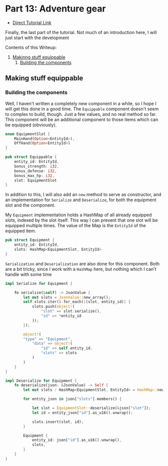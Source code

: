 # Part 13: Adventure gear

- [Direct Tutorial Link](http://rogueliketutorials.com/libtcod/13)


Finally, the last part of the tutorial. Not much of an introduction here, I will just start with the development

Contents of this Writeup:

1. [Makinng stuff equippable](#making-stuff-equippable)
    1. [Building the components](#building-the-components)

## Making stuff equippable

### Building the components

Well, I haven't written a completely new component in a while, so I hope I will get this done in a good time. The 
`Equippable` component doesn't seem to complex to build, though. Just a few values, and no real method so far. This
component will be an additional component to those items which can be equipped (obviously).

```rust
enum EquipmentSlot {
    MainHand(Option<EntityId>),
    OffHand(Option<EntityId>)
}

pub struct Equippable {
    entity_id: EntityId,
    bonus_strength: i32,
    bonus_defense: i32,
    bonus_max_hp: i32,
    slot: EquipmentSlot
}

```

In addition to this, I will also add an `new` method to serve as constructor, and an implementation for `Serialize` 
and `Deserialize`, for both the equipment slot and the component.

My `Equipment` implementation holds a HashMap of all already equipped slots, indexed by the slot itself. This way
I can prevent that one slot will be equipped multiple times. The value of the Map is the `EntityId` of the equipped
item.

```rust
pub struct Equipment {
    entity_id: EntityId,
    slots: HashMap<EquipmentSlot, EntityId>
}
```

`Serialization` and `Deserialization` are also done for this component. Both are a bit tricky, since I work with
a `HashMap` here, but nothing which I can't handle with some time

```rust
impl Serialize for Equipment {

    fn serialize(&self) -> JsonValue {
        let mut slots = JsonValue::new_array();
        self.slots.iter().for_each(|(slot, entity_id)| {
            slots.push(object!(
                "slot" => slot.serialize(),
                "id" => *entity_id
            ));
        });

        object!(
        "type" => "Equipment",
            "data" => object!(
                "id" => self.entity_id,
                "slots" => slots
            )
        )
    }
}

impl Deserialize for Equipment {
    fn deserialize(json: &JsonValue) -> Self {
        let mut slots : HashMap<EquipmentSlot, EntityId> = HashMap::new();

        for entity_json in json["slots"].members() {

            let slot = EquipmentSlot::deserialize(&json["slot"]);
            let id = entity_json["id"].as_u16().unwrap();

            slots.insert(slot, id);
        }

        Equipment {
            entity_id: json["id"].as_u16().unwrap(),
            slots, 
        }
    }
}
```